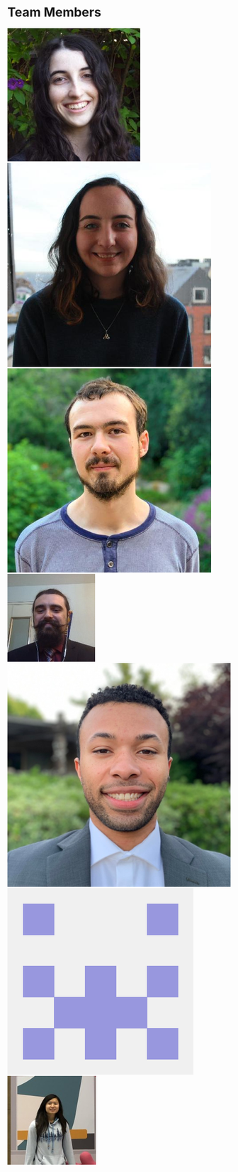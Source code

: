 <h1>Team Members</h1>
<img class="profileImg" src="paige.jpg">
<img class="profileImg" src="gabby.jpg">
<img class="profileImg" src="dustin.jpg">
<img class="profileImg" src="daniel.jpg">
<img class="profileImg" src="shealtiel.png">
<img class="profileImg" src="andrew.png">
<img class="profileImg" src="melanie.jpg">
